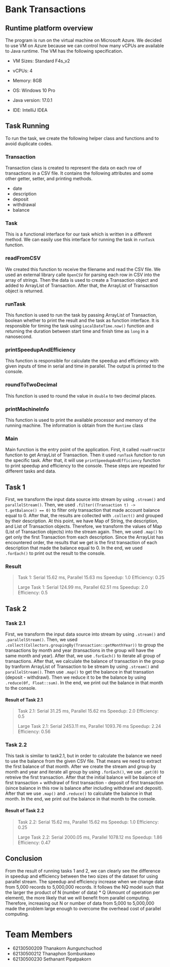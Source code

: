 # Bank Transactions

## Runtime platform overview

The program is run on the virtual machine on Microsoft Azure. We decided to use VM on Azure because we can control how many vCPUs are available to Java runtime. The VM has the following specification.

- VM Sizes: Standard F4s_v2
- vCPUs: 4
- Memory: 8GB
- OS: Windows 10 Pro

- Java version: 17.0.1
- IDE: IntelliJ IDEA

## Task Running

To run the task, we create the following helper class and functions and to avoid duplicate codes. 

### Transaction

Transaction class is created to represent the data on each row of transactions in a CSV file. It contains the following attributes and some other getter, setter, and printing methods.

- date
- description
- deposit
- withdrawal 
- balance

### Task

This is a functional interface for our task which is written in a different method. We can easily use this interface for running the task in `runTask` function.

### readFromCSV

We created this function to receive the filename and read the CSV file. We used an external library calle `OpenCSV` for parsing each row in CSV into the array of strings. Then the data is used to create a Transaction object and added to ArrayList of Transaction. After that, the ArrayList of Transaction object is returned.

### runTask

This function is used to run the task by passing ArrayList of Transaction, boolean whether to print the result and the task as function interface. It is responsible for timing the task using `LocalDateTime.now()` function and returning the duration between start time and finish time as `long` in a nanosecond.

### printSpeedupAndEfficiency

This function is responsible for calculate the speedup and efficiency with given inputs of time in serial and time in parallel. The output is printed to the console.

### roundToTwoDecimal

This function is used to round the value in `double` to two decimal places.

### printMachineInfo

This function is used to print the available processor and memory of the running machine. The information is obtain from the `Runtime` class

### Main

Main function is the entry point of the application. First, it called `readFromCSV` function to get ArrayList of Transaction. Then it used `runTask` function to run the specific task. After that, it will use `printSpeedupAndEfficiency` function to print speedup and efficiency to the console. These steps are repeated for different tasks and data.

## Task 1

First, we transform the input data source into stream by using `.stream()` and `parallelStream()`. Then, we used `.filter((Transaction t) -> t.getBalance() == 0)` to filter only transaction that made account balance equal to 0. After that, the results are collected with `.collect()` and grouped by their description. At this point, we have Map of String, the description, and List of Transaction objects. Therefore, we transform the values of Map (List of Transaction objects) into the stream again. Then, we used `.map()` to get only the first Transaction from each description. Since the ArrayList has encountered order, the results that we get is the first transaction of each description that made the balance equal to 0. In the end, we used `.forEach()` to print out the result to the console.

### Result
> Task 1: Serial 15.62 ms, Parallel 15.63 ms
> Speedup: 1.0	Efficiency: 0.25
>
> Large Task 1: Serial 124.99 ms, Parallel 62.51 ms
> Speedup: 2.0	Efficiency: 0.5

## Task 2

### Task 2.1

First, we transform the input data source into stream by using `.stream()` and `.parallelStream()`. Then, we used `.collect(Collectors.groupingBy(Transaction::getMonthYear))` to group the transactions by month and year (transactions in the group will have the same month and year). After that, we use `.forEach()` to iterate all group of transactions. After that, we calculate the balance of transaction in the group by tranform ArrayList of Transaction to be stream by using `.stream()` and `parallelStream()`. Then use `.map()` to get the balance in that transation (deposit - withdrawl). Then we reduce it to be the balance by using `.reduce(0f, Float::sum)`. In the end, we print out the balance in that month to the console.

#### Result of Task 2.1

> Task 2.1: Serial 31.25 ms, Parallel 15.62 ms
> Speedup: 2.0	Efficiency: 0.5
>
> Large Task 2.1: Serial 2453.11 ms, Parallel 1093.76 ms
> Speedup: 2.24	Efficiency: 0.56

### Task 2.2

This task is similar to task2.1, but in order to calculate the balance we need to use the balance from the given CSV file. That means we need to extract the first balance of that month. After we create the stream and group by month and year and iterate all group by using `.forEach()`, we use `.get(0)` to retreive the first transaction. After that the initial balance will be balance of first transaction + withdrawl of first transaction - deposit of first transaction (since balance in this row is balance after including withdrawl and deposit). After that we use `.map()` and `.reduce()` to calculate the balance in that month. In the end, we print out the balance in that month to the console.

#### Result of Task 2.2

> Task 2.2: Serial 15.62 ms, Parallel 15.62 ms
> Speedup: 1.0	Efficiency: 0.25
>
> Large Task 2.2: Serial 2000.05 ms, Parallel 1078.12 ms
> Speedup: 1.86	Efficiency: 0.47

## Conclusion

From the result of running tasks 1 and 2, we can clearly see the difference in speedup and efficiency between the two sizes of the dataset for using parallel stream. The speedup and efficiency increase when we change data from 5,000 records to 5,000,000 records. It follows the NQ model such that the larger the product of N (number of data) * Q (Amount of operation per element), the more likely that we will benefit from parallel computing. Therefore, increasing out N or number of data from 5,000 to 5,000,000 made the problem large enough to overcome the overhead cost of parallel computing.

# Team Members

- 62130500209 Thanakorn Aungunchuchod
- 62130500212 Thanaphon Sombunkaeo
- 62130500230 Sethanant Pipatpakorn
